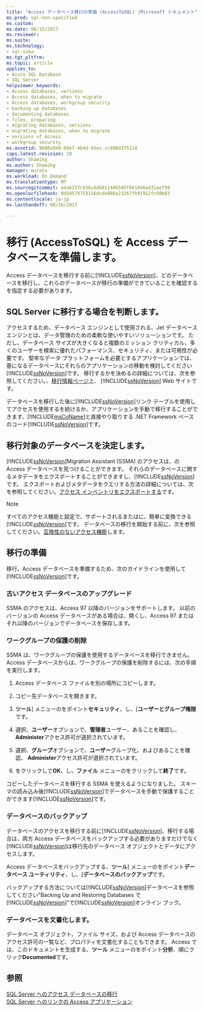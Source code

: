 ```yaml
---
title: "Access データベース移行の準備 (AccessToSQL) |Microsoft ドキュメント"
ms.prod: sql-non-specified
ms.custom: 
ms.date: 08/15/2017
ms.reviewer: 
ms.suite: 
ms.technology:
- sql-ssma
ms.tgt_pltfrm: 
ms.topic: article
applies_to:
- Azure SQL Database
- SQL Server
helpviewer_keywords:
- Access databases, versions
- Access databases, when to migrate
- Access databases, workgroup security
- backing up databases
- documenting databases
- files, preparing
- migrating databases, versions
- migrating databases, when to migrate
- versions of Access
- workgroup security
ms.assetid: 9b80a9e0-08e7-4b4d-b5ec-cc998d3f5114
caps.latest.revision: 20
author: Shamikg
ms.author: Shamikg
manager: murato
ms.workload: On Demand
ms.translationtype: MT
ms.sourcegitcommit: e4a6157cb56c6db911406585f841046a431eef99
ms.openlocfilehash: 0d94578759156dcde898a23267fb91922fc98b03
ms.contentlocale: ja-jp
ms.lasthandoff: 08/16/2017

---
```

# <a name="preparing-access-databases-for-migration-accesstosql"></a>移行 (AccessToSQL) を Access データベースを準備します。
Access データベースを移行する前に[!INCLUDE[ssNoVersion](../../includes/ssnoversion_md.md)]、どのデータベースを移行し、これらのデータベースが移行の準備ができていることを確認するを指定する必要があります。  
  
## <a name="determining-when-to-migrate-to-sql-server"></a>SQL Server に移行する場合を判断します。  
アクセスするため、データベース エンジンとして使用される、Jet データベース エンジンとは、データ管理のための柔軟な使いやすいソリューションです。 ただし、データベース サイズが大きくなると複数のミッション クリティカル、多くのユーザーを検索に優れたパフォーマンス、セキュリティ、または可用性が必要です。 堅牢なデータ プラットフォームを必要とするアプリケーションでは、基になるデータベースにそれらのアプリケーションの移動を検討してください[!INCLUDE[ssNoVersion](../../includes/ssnoversion_md.md)]です。 移行するかを決めるの詳細については、次を参照してください。、[移行情報ページ](http://go.microsoft.com/fwlink/?LinkId=68571)上、 [!INCLUDE[ssNoVersion](../../includes/ssnoversion_md.md)] Web サイトです。  
  
データベースを移行した後に[!INCLUDE[ssNoVersion](../../includes/ssnoversion_md.md)]リンク テーブルを使用してアクセスを使用するを続けるか、アプリケーションを手動で移行することができます、[!INCLUDE[msCoName](../../includes/msconame_md.md)]と直接やり取りする .NET Framework ベースのコード[!INCLUDE[ssNoVersion](../../includes/ssnoversion_md.md)]です。  
  
## <a name="determining-which-databases-to-migrate"></a>移行対象のデータベースを決定します。  
[!INCLUDE[ssNoVersion](../../includes/ssnoversion_md.md)]Migration Assistant (SSMA) のアクセスは、の Access データベースを見つけることができます。 それらのデータベースに関するメタデータをエクスポートすることができますし、[!INCLUDE[ssNoVersion](../../includes/ssnoversion_md.md)]です。 エクスポートおよびメタデータをクエリする方法の詳細については、次を参照してください。[アクセス インベントリをエクスポートする](http://msdn.microsoft.com/7e1941fb-3d14-4265-aff6-c77a4026d0ed)です。  

   > [!NOTE]
   > すべてのアクセス機能と設定で、サポートされるまたはに、簡単に変換できる[!INCLUDE[ssNoVersion](../../includes/ssnoversion_md.md)]です。 データベースの移行を開始する前に、次を参照してください。[互換性のないアクセス機能](http://msdn.microsoft.com/99d45b9c-e3b9-4d56-8c25-b594b887ace1)します。
  
## <a name="preparing-for-migration"></a>移行の準備  
移行、Access データベースを準備するため、次のガイドラインを使用して[!INCLUDE[ssNoVersion](../../includes/ssnoversion_md.md)]です。  
  
### <a name="upgrading-older-access-databases"></a>古いアクセス データベースのアップグレード  
SSMA のアクセスは、Access 97 以降のバージョンをサポートします。 以前のバージョンの Access データベースがある場合は、開くし、Access 97 またはそれ以降のバージョンでデータベースを保存します。  
  
### <a name="removing-workgroup-protection"></a>ワークグループの保護の削除  
SSMA は、ワークグループの保護を使用するデータベースを移行できません。 Access データベースからは、ワークグループの保護を削除するには、次の手順を実行します。  
  
1.  Access データベース ファイルを別の場所にコピーします。  
  
2.  コピー先データベースを開きます。  
  
3.  **ツール**] メニューのをポイント**セキュリティ**、し、[**ユーザーとグループ権限**です。  
  
4.  選択、**ユーザー**オプションで、**管理者**ユーザー、あることを確認し、 **Administer**アクセス許可が選択されています。  
  
5.  選択、**グループ**オプションで、**ユーザー**グループ化、およびあることを確認、 **Administer**アクセス許可が選択されています。  
  
6.  をクリックして**OK**、し、**ファイル** メニューのをクリックして**終了**です。  
  
コピーしたデータベースを移行する SSMA を使えるようになりました。 スキーマの読み込み後[!INCLUDE[ssNoVersion](../../includes/ssnoversion_md.md)]でデータベースを手動で保護することができます[!INCLUDE[ssNoVersion](../../includes/ssnoversion_md.md)]です。  
  
### <a name="backing-up-databases"></a>データベースのバックアップ  
データベースのアクセスを移行する前に[!INCLUDE[ssNoVersion](../../includes/ssnoversion_md.md)]、移行する場合は、両方 Access データベースをバックアップする必要がありますだけでなく[!INCLUDE[ssNoVersion](../../includes/ssnoversion_md.md)]は移行先のデータベース オブジェクトとデータにアクセスします。  
  
Access データベースをバックアップする、**ツール**] メニューのをポイント**データベース ユーティリティ**、し、[**データベースのバックアップ**です。  
  
バックアップする方法については[!INCLUDE[ssNoVersion](../../includes/ssnoversion_md.md)]データベースを参照してください"Backing Up and Restoring Databases で[!INCLUDE[ssNoVersion](../../includes/ssnoversion_md.md)]"で[!INCLUDE[ssNoVersion](../../includes/ssnoversion_md.md)]オンライン ブック。  
  
### <a name="documenting-databases"></a>データベースを文書化します。  
データベース オブジェクト、ファイル サイズ、および Access データベースのアクセス許可の一覧など、プロパティを文書化することもできます。 Access では、このドキュメントを生成する、**ツール** メニューのをポイント**分析**、順にクリック**Documented**です。  
  
## <a name="see-also"></a>参照  
[SQL Server へのアクセス データベースの移行](http://msdn.microsoft.com/76a3abcf-2998-4712-9490-fe8d872c89ca)  
[SQL Server へのリンクの Access アプリケーション](http://msdn.microsoft.com/82374ad2-7737-4164-a489-13261ba393d4)

